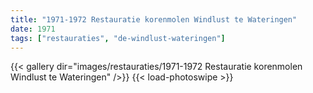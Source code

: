 ```yaml
---
title: "1971-1972 Restauratie korenmolen Windlust te Wateringen"
date: 1971
tags: ["restauraties", "de-windlust-wateringen"]
---
```


{{< gallery dir="images/restauraties/1971-1972 Restauratie korenmolen Windlust te Wateringen" />}}
{{< load-photoswipe >}}
